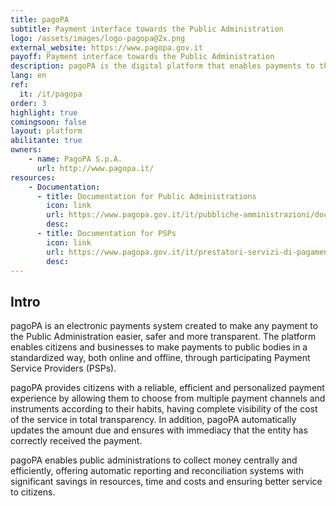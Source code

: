 ```yaml
---
title: pagoPA
subtitle: Payment interface towards the Public Administration
logo: /assets/images/logo-pagopa@2x.png
external_website: https://www.pagopa.gov.it
payoff: Payment interface towards the Public Administration
description: pagoPA is the digital platform that enables payments to the public administration, in a transparent and intuitive way.
lang: en
ref:
  it: /it/pagopa
order: 3
highlight: true
comingsoon: false
layout: platform
abilitante: true
owners:
    - name: PagoPA S.p.A.
      url: http://www.pagopa.it/
resources:
    - Documentation:
      - title: Documentation for Public Administrations
        icon: link
        url: https://www.pagopa.gov.it/it/pubbliche-amministrazioni/documentazione/
        desc:
      - title: Documentation for PSPs
        icon: link
        url: https://www.pagopa.gov.it/it/prestatori-servizi-di-pagamento/documentazione/
        desc:
---
```


## Intro

pagoPA is an electronic payments system created to make any payment to the Public Administration easier, safer and more transparent. The platform enables citizens and businesses to make payments to public bodies in a standardized way, both online and offline, through participating Payment Service Providers (PSPs).

pagoPA provides citizens with a reliable, efficient and personalized payment experience by allowing them to choose from multiple payment channels and instruments according to their habits, having complete visibility of the cost of the service in total transparency. In addition, pagoPA automatically updates the amount due and ensures with immediacy that the entity has correctly received the payment.

pagoPA enables public administrations to collect money centrally and efficiently, offering automatic reporting and reconciliation systems with significant savings in resources, time and costs and ensuring better service to citizens.
